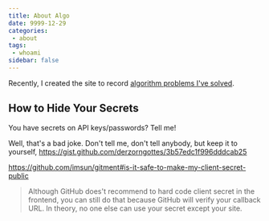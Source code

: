 ```yaml
---
title: About Algo
date: 9999-12-29
categories:
 - about
tags:
 - whoami
sidebar: false
---
```


Recently, I created the site to record [algorithm problems I've solved](https://alog.franklinqin0.me).

## How to Hide Your Secrets

You have secrets on API keys/passwords? Tell me!

Well, that's a bad joke. Don't tell me, don't tell anybody, but keep it to yourself,
https://gist.github.com/derzorngottes/3b57edc1f996dddcab25

https://github.com/imsun/gitment#is-it-safe-to-make-my-client-secret-public
> Although GitHub does't recommend to hard code client secret in the frontend, you can still do that because GitHub will verify your callback URL. In theory, no one else can use your secret except your site.